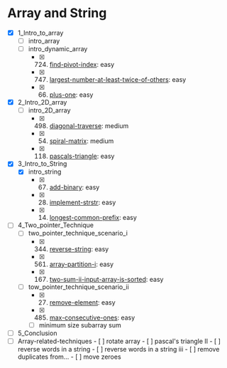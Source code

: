 # Array and String
- [x] 1_Intro_to_array
  - [ ] intro_array
  - [ ] intro_dynamic_array
    - [x] 724. [find-pivot-index](https://leetcode.com/problems/find-pivot-index/): easy
    - [x] 747. [largest-number-at-least-twice-of-others](https://leetcode.com/problems/largest-number-at-least-twice-of-others/): easy
    - [x] 66. [plus-one](https://leetcode.com/problems/plus-one/): easy
- [x] 2_Intro_2D_array
  - [ ] intro_2D_array
    - [x] 498. [diagonal-traverse](https://leetcode.com/problems/diagonal-traverse/): medium
    - [x] 54. [spiral-matrix](https://leetcode.com/problems/spiral-matrix/): medium
    - [x] 118. [pascals-triangle](https://leetcode.com/problems/pascals-triangle/): easy
- [x] 3_Intro_to_String
  - [x] intro_string
    - [x] 67. [add-binary](https://leetcode.com/problems/add-binary/): easy
    - [x] 28. [implement-strstr](https://leetcode.com/problems/implement-strstr/): easy
    - [x] 14. [longest-common-prefix](https://leetcode.com/problems/longest-common-prefix/): easy
- [ ] 4_Two_pointer_Technique
  - [ ] two_pointer_technique_scenario_i
    - [x] 344. [reverse-string](https://leetcode.com/problems/reverse-string/): easy
    - [x] 561. [array-partition-i](https://leetcode.com/problems/array-partition-i/): easy
    - [x] 167. [two-sum-ii-input-array-is-sorted](https://leetcode.com/problems/two-sum-ii-input-array-is-sorted/): easy
  - [ ] tow_pointer_technique_scenario_ii
    - [x] 27. [remove-element](https://leetcode.com/problems/remove-element/): easy
    - [x] 485. [max-consecutive-ones](https://leetcode.com/problems/max-consecutive-ones/): easy
    - [ ] minimum size subarray sum
- [ ]  5_Conclusion
  - [ ]  Array-related-techniques
    - [ ] rotate array
    - [ ] pascal's triangle II
    - [ ] reverse words in a string
    - [ ] reverse words in a string iii
    - [ ] remove duplicates from...
    - [ ] move zeroes
